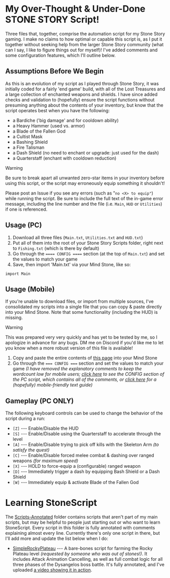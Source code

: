 # My Over-Thought & Under-Done STONE STORY Script!

Three files that, together, comprise the automation script for my Stone Story gaming. I make no claims to how optimal or capable this script is, as I put it together without seeking help from the larger Stone Story community (what can I say, I like to figure things out for myself)! I've added comments and some configuration features, which I'll outline below.

## Assumptions Before We Begin
As this is an evolution of my script as I played through Stone Story, it was initially coded for a fairly 'end game' build, with all of the Lost Treasures and a large collection of enchanted weapons and shields. I have since added checks and validation to (hopefully) ensure the script functions without presuming anything about the contents of your inventory, but know that the script operates best when you have the following:

- a Bardiche ('big damage' and for cooldown ability)
- a Heavy Hammer (used vs. armor)
- a Blade of the Fallen God
- a Cultist Mask
- a Bashing Shield
- a Fire Talisman
- a Dash Shield (no need to enchant or upgrade: just used for the dash)
- a Quarterstaff (enchant with cooldown reduction)

> [!WARNING]
> Be sure to break apart all unwanted zero-star items in your inventory before using this script, or the script may erroneously equip something it shouldn't!

Please post an Issue if you see any errors (such as "`no <X> to equip"`) while running the script. Be sure to include the full text of the in-game error message, including the line number and the file (i.e. `Main`, `HUD` or `Utilities`) if one is referenced.

## Usage (PC)
1. Download all three files (`Main.txt`, `Utilities.txt` and `HUD.txt`)
2. Put all of them into the root of your Stone Story Scripts folder, right next to `Fishing.txt` (which is there by default)
3. Go through the `==== CONFIG ====` section (at the top of `Main.txt`) and set the values to match your game
3. Save, then import 'Main.txt' via your Mind Stone, like so:
```
import Main
```

## Usage (Mobile)
If you're unable to download files, or import from multiple sources, I've consolidated my scripts into a single file that you can copy & paste directly into your Mind Stone.  Note that some functionality (including the HUD) is missing.

> [!WARNING]
> This was prepared very very quickly and has yet to be tested by me, so I apologize in advance for any bugs. DM me on Discord if you'd like me to let you know when a more robust version of this file is available!

1. Copy and paste the entire contents of [this page](https://raw.githubusercontent.com/Eunomiac/stone-story/master/Scripts-Mobile/MainMobile.txt) into your Mind Stone
2. Go through the `=== CONFIG ===` section and set the values to match your game *(I have removed the explanatory comments to keep the wordcount low for mobile users; [click here](https://raw.githubusercontent.com/Eunomiac/stone-story/master/Scripts-PC/Main.txt) to see the CONFIG section of the PC script, which contains all of the comments, or [click here](https://raw.githubusercontent.com/Eunomiac/stone-story/master/Scripts-Mobile/MainMobileGuide.txt) for a (hopefully) mobile-friendly text guide)*

## Gameplay (PC ONLY)
The following keyboard controls can be used to change the behavior of the script during a run:
- `[Z]` --- Enable/Disable the HUD
- `[S]` --- Enable/Disable using the Quarterstaff to accelerate through the level
- `[A]` --- Enable/Disable trying to pick off kills with the Skeleton Arm _(to satisfy the quest)_
- `[C]` --- Enable/Disable forced melee combat & dashing over ranged weapons _(for maximum speed)_
- `[X]` --- HOLD to force-equip a (configurable) ranged weapon
- `[D]` --- Immediately trigger a dash by equipping Bash Shield or a Dash Shield
- `[W]` --- Immediately equip & activate Blade of the Fallen God

# Learning StoneScript
The [Scripts-Annotated](https://github.com/Eunomiac/stone-story/tree/71a3a8ac396cbab9e1ecf6a541c8845ec9bb35f0/Scripts-Annotated) folder contains scripts that aren't part of my main scripts, but may be helpful to people just starting out or who want to learn StoneScript.  Every script in this folder is fully annotated with comments explaining almost every line.  Currently there's only one script in there, but I'll add more and update the list below when I do:
- [SimpleRockyPlateau](https://raw.githubusercontent.com/Eunomiac/stone-story/master/Scripts-Annotated/SimpleRockyPlateau-Annotated.txt) --- A bare-bones script for farming the Rocky Plateau level _(requested by someone who was out of stones!)_. It includes Attack Animation Cancelling, as well as full combat logic for all three phases of the Dysangelos boss battle. It's fully annotated, and I've uploaded [a video showing it in action](https://youtu.be/EFTAjH8eCd0). 
